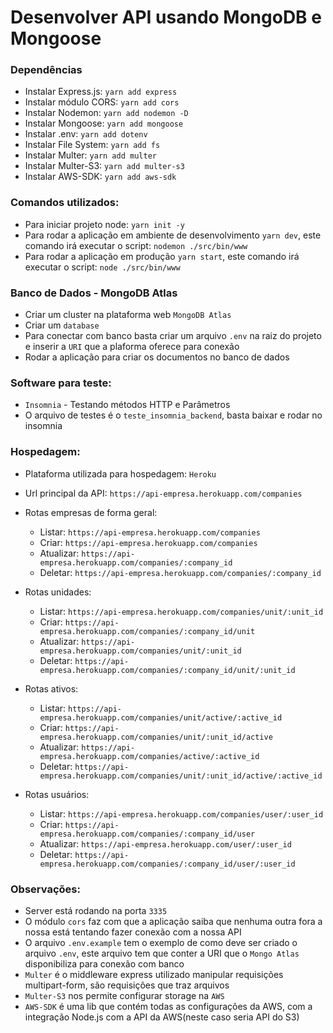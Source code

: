 # Desenvolver API usando MongoDB e Mongoose

### Dependências
- Instalar Express.js: `yarn add express`
- Instalar módulo CORS: `yarn add cors`
- Instalar Nodemon: `yarn add nodemon -D`
- Instalar Mongoose: `yarn add mongoose`
- Instalar .env: `yarn add dotenv`
- Instalar File System: `yarn add fs`
- Instalar Multer: `yarn add multer`
- Instalar Multer-S3: `yarn add multer-s3`
- Instalar AWS-SDK: `yarn add aws-sdk`

### Comandos utilizados:
- Para iniciar projeto node: `yarn init -y`
- Para rodar a aplicação em ambiente de desenvolvimento `yarn dev`, este comando irá executar o script: `nodemon ./src/bin/www`
- Para rodar a aplicação em produção `yarn start`, este comando irá executar o script: `node ./src/bin/www`

### Banco de Dados - MongoDB Atlas
- Criar um cluster na plataforma web `MongoDB Atlas`
- Criar um `database`
- Para conectar com banco basta criar um arquivo `.env` na raiz do projeto e inserir a `URI` que a plaforma oferece para conexão
- Rodar a aplicação para criar os documentos no banco de dados

### Software para teste:
- `Insomnia` - Testando métodos HTTP e Parâmetros
- O arquivo de testes é o `teste_insomnia_backend`, basta baixar e rodar no insomnia

### Hospedagem:
- Plataforma utilizada para hospedagem: `Heroku`
- Url principal da API: `https://api-empresa.herokuapp.com/companies`


- Rotas empresas de forma geral:
  - Listar: `https://api-empresa.herokuapp.com/companies`
  - Criar: `https://api-empresa.herokuapp.com/companies`
  - Atualizar: `https://api-empresa.herokuapp.com/companies/:company_id`
  - Deletar: `https://api-empresa.herokuapp.com/companies/:company_id`


- Rotas unidades:
  - Listar: `https://api-empresa.herokuapp.com/companies/unit/:unit_id`
  - Criar: `https://api-empresa.herokuapp.com/companies/:company_id/unit`
  - Atualizar: `https://api-empresa.herokuapp.com/companies/unit/:unit_id`
  - Deletar: `https://api-empresa.herokuapp.com/companies/:company_id/unit/:unit_id`
 
  
- Rotas ativos:
  - Listar: `https://api-empresa.herokuapp.com/companies/unit/active/:active_id`
  - Criar: `https://api-empresa.herokuapp.com/companies/unit/:unit_id/active`
  - Atualizar: `https://api-empresa.herokuapp.com/companies/active/:active_id`
  - Deletar: `https://api-empresa.herokuapp.com/companies/unit/:unit_id/active/:active_id`
 
  
- Rotas usuários:
  - Listar: `https://api-empresa.herokuapp.com/companies/user/:user_id`
  - Criar: `https://api-empresa.herokuapp.com/companies/:company_id/user`
  - Atualizar: `https://api-empresa.herokuapp.com/user/:user_id`
  - Deletar: `https://api-empresa.herokuapp.com/companies/:company_id/user/:user_id`


### Observações:
- Server está rodando na porta `3335`
- O módulo `cors` faz com que a aplicação saiba que nenhuma outra fora a nossa está tentando fazer conexão com a nossa API
- O arquivo `.env.example` tem o exemplo de como deve ser criado o arquivo `.env`, este arquivo tem que conter a URI que o `Mongo Atlas` disponibiliza para conexão com banco
- `Multer` é o middleware express utilizado manipular requisições multipart-form, são requisições que traz arquivos
- `Multer-S3` nos permite configurar storage na `AWS`
- `AWS-SDK` é uma lib que contém todas as configurações da AWS, com a integração Node.js com a API da AWS(neste caso seria API do S3)
